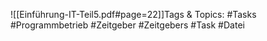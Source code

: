 
![[Einführung-IT-Teil5.pdf#page=22]]Tags & Topics:
   #Tasks
   #Programmbetrieb
   #Zeitgeber
   #Zeitgebers
   #Task
   #Datei